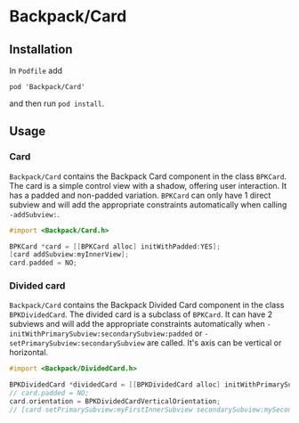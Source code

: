 # Backpack/Card

## Installation

In `Podfile` add

```
pod 'Backpack/Card'
```

and then run `pod install`.

## Usage

### Card

`Backpack/Card` contains the Backpack Card component in the class `BPKCard`. The card is a simple control view with a shadow, offering user interaction. It has a padded and non-padded variation. `BPKCard` can only have 1 direct subview and will add the appropriate constraints automatically when calling `-addSubview:`.


```objective-c
#import <Backpack/Card.h>

BPKCard *card = [[BPKCard alloc] initWithPadded:YES];
[card addSubview:myInnerView];
card.padded = NO;
```

### Divided card

`Backpack/Card` contains the Backpack Divided Card component in the class `BPKDividedCard`. The divided card is a subclass of `BPKCard`. It can have 2 subviews and will add the appropriate constraints automatically when `-initWithPrimarySubview:secondarySubview:padded` or `-setPrimarySubview:secondarySubview` are called. It's axis can be vertical or horizontal.


```objective-c
#import <Backpack/DividedCard.h>

BPKDividedCard *dividedCard = [[BPKDividedCard alloc] initWithPrimarySubview:myFirstInnerView secondarySubview:mySecondInnerSubview padded:YES];
// card.padded = NO;
card.orientation = BPKDividedCardVerticalOrientation;
// [card setPrimarySubview:myFirstInnerSubview secondarySubview:mySecondInnerSubview];
```
